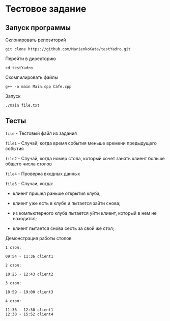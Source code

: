 # Тестовое задание
## Запуск программы
Склонировать репозиторий

```
git clone https://github.com/MarienkoKate/testYadro.git
```
Перейти в директорию

```
cd testYadro
```
Скомпилировать файлы

```
g++ -o main Main.cpp Cafe.cpp
```

Запуск

```
./main file.txt
```

## Тесты

`file` - Тестовый файл из задания



`file1` - Случай, когда время события меньше времени предыдущего события



`file2` - Случай, когда номер стола, который хочет занять клиент больше общего числа столов



`file4` - Проверка входных данных



`file5` - Случаи, когда:

- клиент пришел раньше открытия клуба;

- клиент уже есть в клубе и пытается зайти снова;

- из компьютерного клуба пытается уйти клиент, который в нем не находится;

- клиент пытается снова сесть за свой же стол;

Демонстрация работы столов
```
1 стол:
```
	09:54 - 11:36 client1
```
2 стол:
```
	10:25 - 12:43 client2
```
3 стол:
```
	10:59 - 19:00 client3
```
4 стол:
```
	11:36 - 12:30 client1
	12:30 - 15:52 client4




